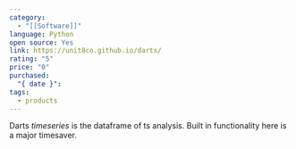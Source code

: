 ```yaml
---
category:
  - "[[Software]]"
language: Python
open source: Yes
link: https://unit8co.github.io/darts/
rating: "5"
price: "0"
purchased:
  "{ date }": 
tags:
  - products
---
```


Darts *timeseries* is the dataframe of ts analysis. Built in functionality here is a major timesaver.

